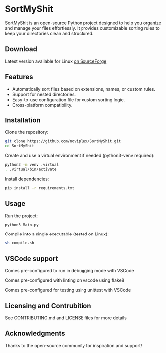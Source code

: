 # SortMyShit

SortMyShit is an open-source Python project designed to help you organize and manage your files effortlessly. It provides customizable sorting rules to keep your directories clean and structured.

## Download

Latest version available for Linux [on SourceForge](https://sourceforge.net/projects/sortmyshit/)

## Features

- Automatically sort files based on extensions, names, or custom rules.
- Support for nested directories.
- Easy-to-use configuration file for custom sorting logic.
- Cross-platform compatibility.

## Installation

Clone the repository:

```bash
git clone https://github.com/noviplex/SortMyShit.git
cd SortMyShit
```

Create and use a virtual environment if needed (python3-venv required):

```bash
python3 -m venv .virtual
. .virtual/bin/activate 
```


Install dependencies:

```bash
pip install -r requirements.txt
```

## Usage

Run the project:

```bash
python3 Main.py
```

Compile into a single executable (tested on Linux):

```bash
sh compile.sh
```

## VSCode support

Comes pre-configured to run in debugging mode with VSCode

Comes pre-configured with linting on vscode using flake8 

Comes pre-configured for testing using unittest with VSCode

## Licensing and Contrubition

See CONTRIBUTING.md and LICENSE files for more details

## Acknowledgments

Thanks to the open-source community for inspiration and support!
